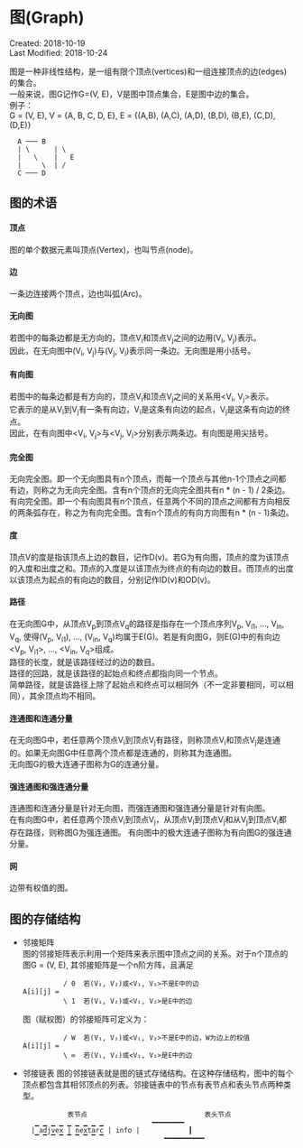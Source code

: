 # 图(Graph)
Created: 2018-10-19  
Last Modified: 2018-10-24  

图是一种非线性结构，是一组有限个顶点(vertices)和一组连接顶点的边(edges)的集合。  
一般来说，图G记作G=(V, E)，V是图中顶点集合，E是图中边的集合。  
例子：  
G = (V, E), V = {A, B, C, D, E}, E = {(A,B), (A,C), (A,D), (B,D), (B,E), (C,D), (D,E)}
```
  A ─── B 
  | \      | \ 
  |   \    |   E
  |     \  | /
  C ─── D
```

## 图的术语

#### 顶点
图的单个数据元素叫顶点(Vertex)，也叫节点(node)。

#### 边
一条边连接两个顶点，边也叫弧(Arc)。

#### 无向图
若图中的每条边都是无方向的，顶点V<sub>i</sub>和顶点V<sub>j</sub>之间的边用(V<sub>i</sub>, V<sub>j</sub>)表示。  
因此，在无向图中(V<sub>i</sub>, V<sub>j</sub>)与(V<sub>j</sub>, V<sub>i</sub>)表示同一条边。无向图是用小括号。

#### 有向图
若图中的每条边都是有方向的，顶点V<sub>i</sub>和顶点V<sub>j</sub>之间的关系用<V<sub>i</sub>, V<sub>j</sub>>表示。  
它表示的是从V<sub>i</sub>到V<sub>j</sub>有一条有向边，V<sub>i</sub>是这条有向边的起点，V<sub>j</sub>是这条有向边的终点。  
因此，在有向图中<V<sub>i</sub>, V<sub>j</sub>>与<V<sub>j</sub>, V<sub>i</sub>>分别表示两条边。有向图是用尖括号。

#### 完全图
无向完全图。即一个无向图具有n个顶点，而每一个顶点与其他n-1个顶点之间都有边，则称之为无向完全图。含有n个顶点的无向完全图共有n * (n - 1) / 2条边。  
有向完全图。即一个有向图具有n个顶点，任意两个不同的顶点之间都有方向相反的两条弧存在，称之为有向完全图。含有n个顶点的有向方向图有n * (n - 1)条边。 

#### 度
顶点V的度是指该顶点上边的数目，记作D(v)。若G为有向图，顶点的度为该顶点的入度和出度之和。顶点的入度是以该顶点为终点的有向边的数目。而顶点的出度以该顶点为起点的有向边的数目，分别记作ID(v)和OD(v)。

#### 路径
在无向图G中，从顶点V<sub>p</sub>到顶点V<sub>q</sub>的路径是指存在一个顶点序列V<sub>p</sub>, V<sub>i1</sub>, ..., V<sub>in</sub>, V<sub>q</sub>, 使得(V<sub>p</sub>, V<sub>i1</sub>), ..., (V<sub>in</sub>, V<sub>q</sub>)均属于E(G)。若是有向图G，则E(G)中的有向边<V<sub>p</sub>, V<sub>i1</sub>>, ..., <V<sub>in</sub>, V<sub>q</sub>>组成。  
路径的长度，就是该路径经过的边的数目。  
路径的回路，就是该路径的起始点和终点都指向同一个节点。  
简单路径，就是该路径上除了起始点和终点可以相同外（不一定非要相同，可以相同），其余顶点均不相同。

#### 连通图和连通分量
在无向图G中，若任意两个顶点V<sub>i</sub>到顶点V<sub>j</sub>有路径，则称顶点V<sub>i</sub>和顶点V<sub>j</sub>是连通的。如果无向图G中任意两个顶点都是连通的，则称其为连通图。  
无向图G的极大连通子图称为G的连通分量。

#### 强连通图和强连通分量
连通图和连通分量是针对无向图，而强连通图和强连通分量是针对有向图。  
在有向图G中，若任意两个顶点V<sub>i</sub>到顶点V<sub>j</sub>，从顶点V<sub>i</sub>到顶点V<sub>j</sub>和从V<sub>j</sub>到顶点V<sub>i</sub>都存在路径，则称图G为强连通图。
有向图中的极大连通子图称为有向图G的强连通分量。

#### 网
边带有权值的图。

## 图的存储结构
- 邻接矩阵  
  图的邻接矩阵表示利用一个矩阵来表示图中顶点之间的关系。对于n个顶点的图G = (V, E), 其邻接矩阵是一个n阶方阵，且满足
  ```
            / 0  若(V₁, V₂)或<V₁, V₂>不是E中的边
  A[i][j] = 
            \ 1  若(V₁, V₂)或<V₁, V₂>是E中的边
  ```
  图（赋权图）的邻接矩阵可定义为：
  ```
            / W  若(V₁, V₂)或<V₁, V₂>不是E中的边，W为边上的权值
  A[i][j] = 
            \ ∞  若(V₁, V₂)或<V₁, V₂>是E中的边
  ```
- 邻接链表
  图的邻接链表就是图的链式存储结构。在这种存储结构，图中的每个顶点都包含其相邻顶点的列表。邻接链表中的节点有表节点和表头节点两种类型。
  ```
             表节点                             表头节点
     ▁ ▁ ▁ ▁ ▁ ▁ ▁ ▁ ▁            ━━━━━━━━
    | adjvex | nextarc | info |            ┃
     ▔ ▔ ▔ ▔ ▔ ▔ ▔ ▔ ▔               ━━━━━━━━━━
  ```